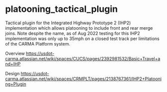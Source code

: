 # platooning_tactical_plugin

Tactical plugin for the Integrated Highway Prototype 2 (IHP2) implementation which allows platooning to include front and rear merge joins. Note despite the name, as of Aug 2022 testing for this IHP2 implementation was only up to 35mph on a closed test track per limitations of the CARMA Platform system.

Overview
https://usdot-carma.atlassian.net/wiki/spaces/CUCS/pages/2392981532/Basic+Travel+and+IHP

Design
https://usdot-carma.atlassian.net/wiki/spaces/CRMPLT/pages/2138767361/IHP2+Platooning+Plugin
